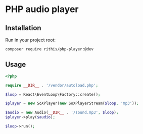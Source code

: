 # PHP audio player

## Installation

Run in your project root:

```composer require rithis/php-player:@dev```

## Usage

```php
<?php

require __DIR__ . '/vendor/autoload.php';

$loop = React\EventLoop\Factory::create();

$player = new SoXPlayer(new SoXPlayerStream($loop, 'mp3'));

$audio = new Audio(__DIR__ . '/sound.mp3', $loop);
$player->play($audio);

$loop->run();
```
